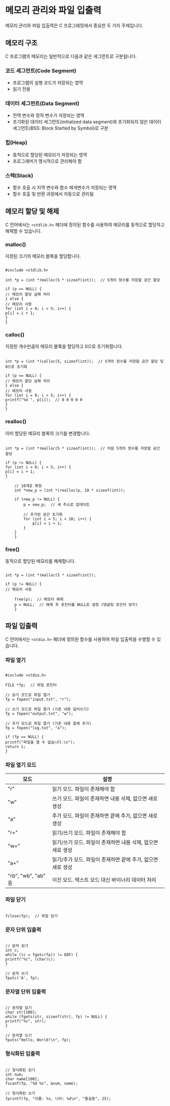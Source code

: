 # 메모리 관리와 파일 입출력
메모리 관리와 파일 입출력은 C 프로그래밍에서 중요한 두 가지 주제입니다.

## 메모리 구조
C 프로그램의 메모리는 일반적으로 다음과 같은 세그먼트로 구분됩니다.

### 코드 세그먼트(Code Segment)
- 프로그램의 실행 코드가 저장되는 영역
- 읽기 전용

### 데이터 세그먼트(Data Segment)
- 전역 변수와 정적 변수가 저장되는 영역
- 초기화된 데이터 세그먼트(initialized data segment)와 초기화되지 않은 데이터 세그먼트(BSS: Block Started by Symbol)로 구분

### 힙(Heap)
- 동적으로 할당된 메모리가 저장되는 영역
- 프로그래머가 명시적으로 관리해야 함

### 스택(Stack)
- 함수 호출 시 지역 변수와 함수 매개변수가 저장되는 영역
- 함수 호출 및 반환 과정에서 자동으로 관리됨

## 메모리 할당 및 해제
C 언어에서는 `<stdlib.h>` 헤더에 정의된 함수를 사용하여 메모리를 동적으로 할당하고 해제할 수 있습니다.

### malloc()
지정된 크기의 메모리 블록을 할당합니다.
```

#include <stdlib.h>

int *p = (int *)malloc(5 * sizeof(int));  // 5개의 정수를 저장할 공간 할당

if (p == NULL) {
// 메모리 할당 실패 처리
} else {
// 메모리 사용
for (int i = 0; i < 5; i++) {
p[i] = i + 1;
}
}

```

### calloc()
지정된 개수만큼의 메모리 블록을 할당하고 0으로 초기화합니다.
```

int *p = (int *)calloc(5, sizeof(int));  // 5개의 정수를 저장할 공간 할당 및 0으로 초기화

if (p == NULL) {
// 메모리 할당 실패 처리
} else {
// 메모리 사용
for (int i = 0; i < 5; i++) {
printf("%d ", p[i]);  // 0 0 0 0 0
}
}

```

### realloc()
이미 할당된 메모리 블록의 크기를 변경합니다.
```

int *p = (int *)malloc(5 * sizeof(int));  // 처음 5개의 정수를 저장할 공간 할당

if (p != NULL) {
for (int i = 0; i < 5; i++) {
p[i] = i + 1;
}

    // 10개로 확장
    int *new_p = (int *)realloc(p, 10 * sizeof(int));
    
    if (new_p != NULL) {
        p = new_p;  // 새 주소로 업데이트
        
        // 추가된 공간 초기화
        for (int i = 5; i < 10; i++) {
            p[i] = i + 1;
        }
    }
    }

```

### free()
동적으로 할당된 메모리를 해제합니다.
```

int *p = (int *)malloc(5 * sizeof(int));

if (p != NULL) {
// 메모리 사용

    free(p);  // 메모리 해제
    p = NULL;  // 해제 후 포인터를 NULL로 설정 (댕글링 포인터 방지)
    }

```

## 파일 입출력
C 언어에서는 `<stdio.h>` 헤더에 정의된 함수를 사용하여 파일 입출력을 수행할 수 있습니다.

### 파일 열기
```

#include <stdio.h>

FILE *fp;  // 파일 포인터

// 읽기 모드로 파일 열기
fp = fopen("input.txt", "r");

// 쓰기 모드로 파일 열기 (기존 내용 덮어쓰기)
fp = fopen("output.txt", "w");

// 추가 모드로 파일 열기 (기존 내용 끝에 추가)
fp = fopen("log.txt", "a");

if (fp == NULL) {
printf("파일을 열 수 없습니다.\n");
return 1;
}

```

### 파일 열기 모드

| 모드 | 설명 |
|------|------|
| "r" | 읽기 모드. 파일이 존재해야 함 |
| "w" | 쓰기 모드. 파일이 존재하면 내용 삭제, 없으면 새로 생성 |
| "a" | 추가 모드. 파일이 존재하면 끝에 추가, 없으면 새로 생성 |
| "r+" | 읽기/쓰기 모드. 파일이 존재해야 함 |
| "w+" | 읽기/쓰기 모드. 파일이 존재하면 내용 삭제, 없으면 새로 생성 |
| "a+" | 읽기/추가 모드. 파일이 존재하면 끝에 추가, 없으면 새로 생성 |
| "rb", "wb", "ab" 등 | 이진 모드. 텍스트 모드 대신 바이너리 데이터 처리 |

### 파일 닫기
```

fclose(fp);  // 파일 닫기

```

### 문자 단위 입출력
```

// 문자 읽기
int c;
while ((c = fgetc(fp)) != EOF) {
printf("%c", (char)c);
}

// 문자 쓰기
fputc('A', fp);

```

### 문자열 단위 입출력
```

// 문자열 읽기
char str[100];
while (fgets(str, sizeof(str), fp) != NULL) {
printf("%s", str);
}

// 문자열 쓰기
fputs("Hello, World!\n", fp);

```

### 형식화된 입출력
```

// 형식화된 읽기
int num;
char name[100];
fscanf(fp, "%d %s", &num, name);

// 형식화된 쓰기
fprintf(fp, "이름: %s, 나이: %d\n", "홍길동", 25);

```
